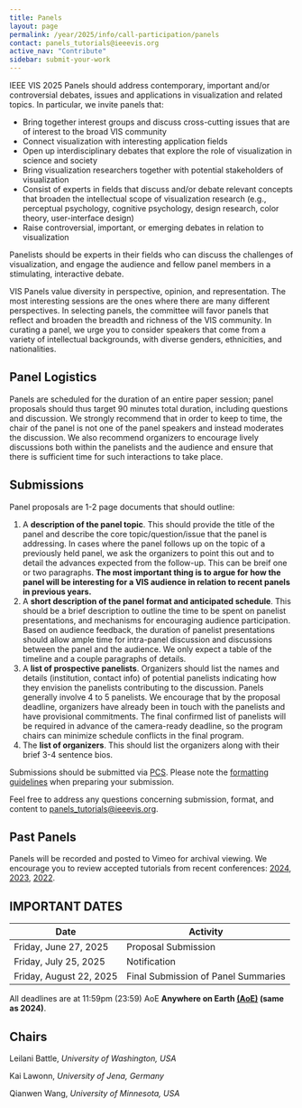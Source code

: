 ```yaml
---
title: Panels
layout: page
permalink: /year/2025/info/call-participation/panels
contact: panels_tutorials@ieeevis.org
active_nav: "Contribute"
sidebar: submit-your-work
---
```


IEEE VIS 2025 Panels should address contemporary, important and/or controversial debates, issues and applications in visualization and related topics. In particular, we invite panels that:

* Bring together interest groups and discuss cross-cutting issues that are of interest to the broad VIS community
* Connect visualization with interesting application fields
* Open up interdisciplinary debates that explore the role of visualization in science and society 
* Bring visualization researchers together with potential stakeholders of visualization
* Consist of experts in fields that discuss and/or debate relevant concepts that broaden the intellectual scope of visualization research (e.g., perceptual psychology, cognitive psychology, design research, color theory, user-interface design)
* Raise controversial, important, or emerging debates in relation to visualization

Panelists should be experts in their fields who can discuss the challenges of visualization, and engage the audience and fellow panel members in a stimulating, interactive debate.

VIS Panels value diversity in perspective, opinion, and representation. The most interesting sessions are the ones where there are many different perspectives. In selecting panels, the committee will favor panels that reflect and broaden the breadth and richness of the VIS community. In curating a panel, we urge you to consider speakers that come from a variety of intellectual backgrounds, with diverse genders, ethnicities, and nationalities.


## Panel Logistics

Panels are scheduled for the duration of an entire paper session; panel proposals should thus target 90 minutes total duration, including questions and discussion. We strongly recommend that in order to keep to time, the chair of the panel is not one of the panel speakers and instead moderates the discussion. We also recommend organizers to encourage lively discussions both within the panelists and the audience and ensure that there is sufficient time for such interactions to take place.



## Submissions

Panel proposals are 1-2 page documents that should outline:

1. A **description of the panel topic**. This should provide the title of the panel and describe the core topic/question/issue that the panel is addressing. In cases where the panel follows up on the topic of a previously held panel, we ask the organizers to point this out and to detail the advances expected from the follow-up. This can be breif one or two paragraphs. **The most important thing is to argue for how the panel will be interesting for a VIS audience in relation to recent panels in previous years.**
2. A  **short description of the panel format and anticipated schedule**. This should be a brief description to outline the time to be spent on panelist presentations, and mechanisms for encouraging audience participation. Based on audience feedback, the duration of panelist presentations should allow ample time for intra-panel discussion and discussions between the panel and the audience. We only expect a table of the timeline and a couple paragraphs of details.
3. A  **list of prospective panelists**. Organizers should list the names and details (institution, contact info) of potential panelists indicating how they envision the panelists contributing to the discussion. Panels generally involve 4 to 5 panelists. We encourage that by the proposal deadline, organizers have already been in touch with the panelists and have provisional commitments. The final confirmed list of panelists will be required in advance of the camera-ready deadline, so the program chairs can minimize schedule conflicts in the final program.
4. The **list of organizers**. This should list the organizers along with their brief 3-4 sentence bios.


Submissions should be submitted via [PCS](http://new.precisionconference.com/vgtc/). Please note the [formatting guidelines](https://tc.computer.org/vgtc/publications/conference) when preparing your submission. 

Feel free to address any questions concerning submission, format, and content to [panels_tutorials@ieeevis.org](mailto:panels_tutorials@ieeevis.org).

## Past Panels
Panels will be recorded and posted to Vimeo for archival viewing.
We encourage you to review accepted tutorials from recent conferences: [2024](http://ieeevis.org/year/2024/info/panels), [2023](http://ieeevis.org/year/2023/info/panels), [2022](http://ieeevis.org/year/2022/info/panels).

## IMPORTANT DATES

| Date | Activity |
|------|----------|
| Friday, June 27, 2025 | Proposal Submission |
| Friday, July 25, 2025 | Notification |
| Friday, August 22, 2025 | Final Submission of Panel Summaries |
      
All deadlines are at 11:59pm (23:59) AoE **Anywhere on Earth [(AoE)](https://time.is/Anywhere_on_Earth) (same as 2024)**.

## Chairs
 
Leilani Battle, *University of Washington, USA*

Kai Lawonn, *University of Jena, Germany*

Qianwen Wang, *University of Minnesota, USA*
